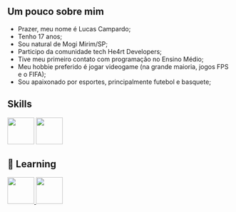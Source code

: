 ## Um pouco sobre mim
* Prazer, meu nome é Lucas Campardo;
* Tenho 17 anos;
* Sou natural de Mogi Mirim/SP;
* Participo da comunidade tech He4rt Developers;
* Tive meu primeiro contato com programação no Ensino Médio;
* Meu hobbie preferido é jogar videogame (na grande maioria, jogos FPS e o FIFA);
* Sou apaixonado por esportes, principalmente futebol e basquete;

## Skills
<a href="#"><img src="https://cdn.jsdelivr.net/gh/devicons/devicon/icons/mysql/mysql-original.svg" target="_blank" height=60 width=60></a>
<a href="#"><img src="https://user-images.githubusercontent.com/25181517/192108372-f71d70ac-7ae6-4c0d-8395-51d8870c2ef0.png" target="_blank" width=60 height=60></a>


## :open_book: Learning

<div>
<!--<a href="#"><img src="https://cdn.jsdelivr.net/gh/devicons/devicon/icons/c/c-original.svg" target="_blank" height=60 width=60></a>
<a href="#"><img src="https://cdn.jsdelivr.net/gh/devicons/devicon/icons/cplusplus/cplusplus-original.svg" target="_blank" height=60 width=60></a>-->
<a href="#"><img src="https://cdn.jsdelivr.net/gh/devicons/devicon/icons/python/python-original.svg" target="_blank" height=60 width=60/>
<a href="#"><img src="https://cdn.jsdelivr.net/gh/devicons/devicon/icons/rust/rust-plain.svg" target="_blank" height=60 width=60/>
<div>
  
  
